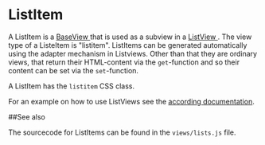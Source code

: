 ListItem
========

A ListItem is a [ BaseView ](../baseview.md) that is used as a subview in a [ ListView ](listview.md). 
The view type of a ListeItem is "listitem".
ListItems can be generated automatically using the adapter mechanism in Listviews. Other than that
they are ordinary views, that return their HTML-content via the `get`-function and so their content can
be set via the `set`-function.

A ListItem has the `listitem` CSS class.

For an example on how to use ListViews see the [according documentation](listview.md).

##See also

The sourcecode for ListItems can be found in the `views/lists.js` file.

